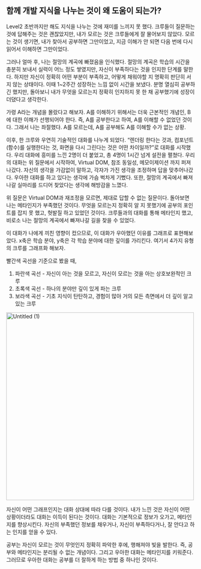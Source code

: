 ## 함께 개발 지식을 나누는 것이 왜 도움이 되는가?

Level2 초반까지만 해도 지식을 나누는 것에 재미를 느끼지 못 했다. 크루들이 질문하는 것에 답해주는 것은 괜찮았지만, 내가 모르는 것은 크루들에게 잘 물어보지 않았다. 모르는 것이 생기면, 내가 찾아서 공부하면 그만이었고, 지금 이해가 안 되면 다음 번에 다시 읽어서 이해하면 그만이었다.

그러나 얼마 후, 나는 절망의 계곡에 빠졌음을 인식했다. 절망의 계곡은 학습의 시간을 충분히 보내서 실력이 어느 정도 쌓였지만, 자신이 부족하다는 것을 인지한 단계를 말한다. 하지만 자신이 정확히 어떤 부분이 부족하고, 어떻게 채워야할 지 명확히 판단히 서지 않는 상태이다. 이때 1~2주간 성장하는 느낌 없이 시간을 보냈다. 분명 열심히 공부하긴 했지만, 돌아보니 내가 무엇을 모르는지 정확히 인지하지 못 한 채 공부했기에 성장이 더뎠다고 생각한다.

가령 A라는 개념을 몰랐다고 해보자. A를 이해하기 위해서는 더욱 근본적인 개념인, B에 대한 이해가 선행되어야 한다. 즉, A를 공부한다고 하여, A를 이해할 수 없었던 것이다. 그래서 나는 좌절했다. A를 모르는데, A를 공부해도 A를 이해할 수가 없는 상황.

이후, 한 크루와 우연히 기술적인 대화를 나누게 되었다. “렌더링 한다는 것과, 컴포넌트(함수)를 실행한다는 것, 화면을 다시 그린다는 것은 어떤 차이일까?”로 대화를 시작했다. 우리 대화에 흥미를 느낀 2명이 더 붙었고, 총 4명이 1시간 넘게 설전을 펼쳤다. 우리의 대화는 위 질문에서 시작하여, Virtual DOM, 참조 동일성, 메모이제이션 까지 퍼져나갔다. 자신의 생각을 가감없이 말하고, 각자가 가진 생각을 조정하며 답을 맞추어나갔다. 우아한 대화를 하고 있다는 생각에 가슴 벅차게 기뻤다. 또한, 절망의 계곡에서 빠져나갈 실마리를 드디어 찾았다는 생각에 해방감을 느꼈다.

위 질문은 Virtual DOM과 재조정을 모르면, 제대로 답할 수 없는 질문이다. 돌아보면 나는 메타인지가 부족했던 것이다. 무엇을 모르는지 정확히 알 지 못했기에 공부의 포인트를 잡지 못 했고, 헛발질 하고 있었던 것이다. 크루들과의 대화를 통해 메타인지 했고, 비로소 나는 절망의 계곡에서 빠져나갈 길을 찾을 수 있었다.

이 대화가 나에게 끼친 영향이 컸으므로, 이 대화가 우아했던 이유를 그래프로 표현해보았다. x축은 학습 분야, y축은 각 학습 분야에 대한 깊이를 가리킨다. 여기서 4가지 유형의 크루를 그래프화 해보자.

빨간색 곡선을 기준으로 봤을 때,

1. 파란색 곡선 - 자신이 아는 것을 모르고, 자신이 모르는 것을 아는 상호보완적인 크루
2. 초록색 곡선 - 하나의 분야만 깊이 있게 파는 크루
3. 보라색 곡선 - 기초 지식이 탄탄하고, 경험이 많아 거의 모든 측면에서 더 깊이 알고 있는 크루

<img width="500" alt="Untitled (1)" src="https://user-images.githubusercontent.com/24906022/170976090-8dba39b6-4021-4dac-a1cd-4beea66f00e1.png">

자신이 어떤 그래프인지는 대화 상대에 따라 다를 것이다. 내가 느낀 것은 자신이 어떤 상황이더라도 대화는 이득이 된다는 것이다. 대화는 기본적으로 정보가 오가고, 메타인지를 향상시킨다. 자신의 부족했던 정보를 채우거나, 자신이 부족하다거나, 잘 안다고 하는 인지를 얻을 수 있다.

공부는 자신이 모르는 것이 무엇인지 정확히 파악한 후에, 행해져야 빛을 발한다. 즉, 공부와 메타인지는 분리될 수 없는 개념이다. 그리고 우아한 대화는 메타인지를 키워준다. 그러므로 우아한 대화는 공부를 더 잘하게 하는 방법 중 하나인 것이다.
